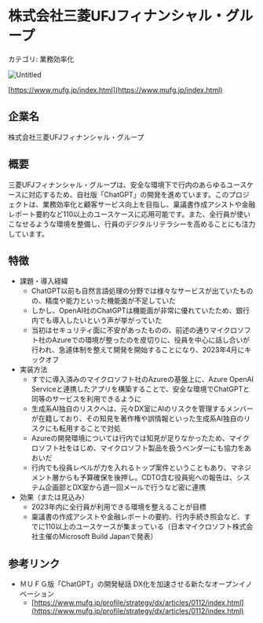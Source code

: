 # 株式会社三菱UFJフィナンシャル・グループ

カテゴリ: 業務効率化

![Untitled](%E6%A0%AA%E5%BC%8F%E4%BC%9A%E7%A4%BE%E4%B8%89%E8%8F%B1UFJ%E3%83%95%E3%82%A3%E3%83%8A%E3%83%B3%E3%82%B7%E3%83%A3%E3%83%AB%E3%83%BB%E3%82%AF%E3%82%99%E3%83%AB%E3%83%BC%E3%83%95%E3%82%9A%2092b92ec9f6cf4f46b0343a40600027e5/Untitled.png)

[https://www.mufg.jp/index.html](https://www.mufg.jp/index.html)

## 企業名

株式会社三菱UFJフィナンシャル・グループ

## 概要

三菱UFJフィナンシャル・グループは、安全な環境下で行内のあらゆるユースケースに対応するため、自社版「ChatGPT」の開発を進めています。このプロジェクトは、業務効率化と顧客サービス向上を目指し、稟議書作成アシストや金融レポート要約など110以上のユースケースに応用可能です。また、全行員が使いこなせるような環境を整備し、行員のデジタルリテラシーを高めることにも注力しています。

## 特徴

- 課題・導入経緯
    - ChatGPT以前も自然言語処理の分野では様々なサービスが出ていたものの、精度や能力といった機能面が不足していた
    - しかし、OpenAI社のChatGPTは機能面が非常に優れていたため、銀行内でも導入したいという声が挙がっていた
    - 当初はセキュリティ面に不安があったものの、前述の通りマイクロソフト社のAzureでの環境が整ったのを皮切りに、役員を中心に話し合いが行われ、急遽体制を整えて開発を開始することになり、2023年4月にキックオフ
- 実装方法
    - すでに導入済みのマイクロソフト社のAzureの基盤上に、Azure OpenAI Serviceと連携したアプリを構築することで、安全な環境でChatGPTと同等のサービスを利用できるように
    - 生成系AI独自のリスクへは、元々DX室にAIのリスクを管理するメンバーが在籍しており、その知見を著作権や誤情報といった生成系AI独自のリスクにも転用することで対処
    - Azureの開発環境については行内では知見が足りなかったため、マイクロソフト社をはじめ、マイクロソフト製品を扱うベンダーにも協力をあおいだ
    - 行内でも役員レベルが力を入れるトップ案件ということもあり、マネジメント層からも予算確保を後押し。CDTO含む役員宛への報告は、システム企画部とDX室から週一回メールで行うなど密に連携
- 効果（または見込み）
    - 2023年内に全行員が利用できる環境を整えることが目標
    - 稟議書の作成アシストや金融レポートの要約、行内手続き照会など、すでに110以上のユースケースが集まっている（日本マイクロソフト株式会社主催のMicrosoft Build Japanで発表）

## 参考リンク

- ＭＵＦＧ版「ChatGPT」の開発秘話 DX化を加速させる新たなオープンイノベーション
    - [https://www.mufg.jp/profile/strategy/dx/articles/0112/index.html](https://www.mufg.jp/profile/strategy/dx/articles/0112/index.html)